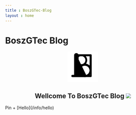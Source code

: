 ```yaml
---
title : BoszGTec-Blog
layout : home
---
```

# BoszGTec Blog 
<center>
  <img height="100px" src="https://raw.githubusercontent.com/BoszGTec/My-Source/77217bc4fee1bc5aa160ffde8136904980297a57/Icon_Logo/BoszGTec_logo_dark.svg" />
</center>
<center>
  <h2>Wellcome To BoszGTec Blog <img width="20"  src="https://user-images.githubusercontent.com/95701554/176487274-962b77ed-2175-4e06-a150-4855c403a1f3.gif" /></h2>
</center>
Pin
+ [Hello](/info/hello)

